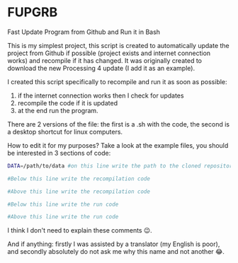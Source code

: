 # FUPGRB
Fast Update Program from Github and Run it in Bash

This is my simplest project, this script is created to automatically update the project from Github if possible (project exists and internet connection works) and recompile if it has changed. It was originally created to download the new Processing 4 update (I add it as an example).

I created this script specifically to recompile and run it as soon as possible:

1. if the internet connection works then I check for updates
2. recompile the code if it is updated 
3. at the end run the program. 

There are 2 versions of the file: the first is a .sh with the code, the second is a desktop shortcut for linux computers.

How to edit it for my purposes?
Take a look at the example files, you should be interested in 3 sections of code:
```bash
DATA=/path/to/data #on this line write the path to the cloned repository folder
````
```bash
#Below this line write the recompilation code

#Above this line write the recompilation code
````
```bash
#Below this line write the run code

#Above this line write the run code
````
I think I don't need to explain these comments 😉.

And if anything: firstly I was assisted by a translator (my English is poor), and secondly absolutely do not ask me why this name and not another 😂.

